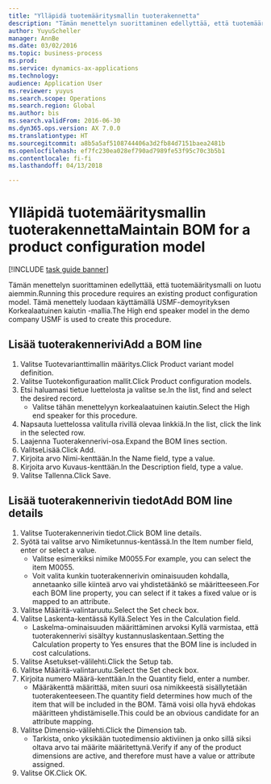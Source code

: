 ```yaml
--- 
title: "Ylläpidä tuotemääritysmallin tuoterakennetta"
description: "Tämän menettelyn suorittaminen edellyttää, että tuotemääritysmalli on luotu aiemmin."
author: YuyuScheller
manager: AnnBe
ms.date: 03/02/2016
ms.topic: business-process
ms.prod: 
ms.service: dynamics-ax-applications
ms.technology: 
audience: Application User
ms.reviewer: yuyus
ms.search.scope: Operations
ms.search.region: Global
ms.author: bis
ms.search.validFrom: 2016-06-30
ms.dyn365.ops.version: AX 7.0.0
ms.translationtype: HT
ms.sourcegitcommit: a8b5a5af5108744406a3d2fb84d7151baea2481b
ms.openlocfilehash: ef7fc230ea028ef790ad7989fe53f95c70c3b5b1
ms.contentlocale: fi-fi
ms.lasthandoff: 04/13/2018

---
```

# <a name="maintain-bom-for-a-product-configuration-model"></a><span data-ttu-id="a545c-103">Ylläpidä tuotemääritysmallin tuoterakennetta</span><span class="sxs-lookup"><span data-stu-id="a545c-103">Maintain BOM for a product configuration model</span></span>

[!INCLUDE [task guide banner](../../includes/task-guide-banner.md)]

<span data-ttu-id="a545c-104">Tämän menettelyn suorittaminen edellyttää, että tuotemääritysmalli on luotu aiemmin.</span><span class="sxs-lookup"><span data-stu-id="a545c-104">Running this procedure requires an existing product configuration model.</span></span> <span data-ttu-id="a545c-105">Tämä menettely luodaan käyttämällä USMF-demoyrityksen Korkealaatuinen kaiutin -mallia.</span><span class="sxs-lookup"><span data-stu-id="a545c-105">The High end speaker model in the demo company USMF is used to create this procedure.</span></span>


## <a name="add-a-bom-line"></a><span data-ttu-id="a545c-106">Lisää tuoterakennerivi</span><span class="sxs-lookup"><span data-stu-id="a545c-106">Add a BOM line</span></span>
1. <span data-ttu-id="a545c-107">Valitse Tuotevarianttimallin määritys.</span><span class="sxs-lookup"><span data-stu-id="a545c-107">Click Product variant model definition.</span></span>
2. <span data-ttu-id="a545c-108">Valitse Tuotekonfiguraation mallit.</span><span class="sxs-lookup"><span data-stu-id="a545c-108">Click Product configuration models.</span></span>
3. <span data-ttu-id="a545c-109">Etsi haluamasi tietue luettelosta ja valitse se.</span><span class="sxs-lookup"><span data-stu-id="a545c-109">In the list, find and select the desired record.</span></span>
    * <span data-ttu-id="a545c-110">Valitse tähän menettelyyn korkealaatuinen kaiutin.</span><span class="sxs-lookup"><span data-stu-id="a545c-110">Select the High end speaker for this procedure.</span></span>  
4. <span data-ttu-id="a545c-111">Napsauta luettelossa valitulla rivillä olevaa linkkiä.</span><span class="sxs-lookup"><span data-stu-id="a545c-111">In the list, click the link in the selected row.</span></span>
5. <span data-ttu-id="a545c-112">Laajenna Tuoterakennerivi-osa.</span><span class="sxs-lookup"><span data-stu-id="a545c-112">Expand the BOM lines section.</span></span>
6. <span data-ttu-id="a545c-113">ValitseLisää.</span><span class="sxs-lookup"><span data-stu-id="a545c-113">Click Add.</span></span>
7. <span data-ttu-id="a545c-114">Kirjoita arvo Nimi-kenttään.</span><span class="sxs-lookup"><span data-stu-id="a545c-114">In the Name field, type a value.</span></span>
8. <span data-ttu-id="a545c-115">Kirjoita arvo Kuvaus-kenttään.</span><span class="sxs-lookup"><span data-stu-id="a545c-115">In the Description field, type a value.</span></span>
9. <span data-ttu-id="a545c-116">Valitse Tallenna.</span><span class="sxs-lookup"><span data-stu-id="a545c-116">Click Save.</span></span>

## <a name="add-bom-line-details"></a><span data-ttu-id="a545c-117">Lisää tuoterakennerivin tiedot</span><span class="sxs-lookup"><span data-stu-id="a545c-117">Add BOM line details</span></span>
1. <span data-ttu-id="a545c-118">Valitse Tuoterakennerivin tiedot.</span><span class="sxs-lookup"><span data-stu-id="a545c-118">Click BOM line details.</span></span>
2. <span data-ttu-id="a545c-119">Syötä tai valitse arvo Nimiketunnus-kentässä.</span><span class="sxs-lookup"><span data-stu-id="a545c-119">In the Item number field, enter or select a value.</span></span>
    * <span data-ttu-id="a545c-120">Valitse esimerkiksi nimike M0055.</span><span class="sxs-lookup"><span data-stu-id="a545c-120">For example, you can select the item M0055.</span></span>  
    * <span data-ttu-id="a545c-121">Voit valita kunkin tuoterakennerivin ominaisuuden kohdalla, annetaanko sille kiinteä arvo vai yhdistetäänkö se määritteeseen.</span><span class="sxs-lookup"><span data-stu-id="a545c-121">For each BOM line property, you can select if it takes a fixed value or is mapped to an attribute.</span></span>  
3. <span data-ttu-id="a545c-122">Valitse Määritä-valintaruutu.</span><span class="sxs-lookup"><span data-stu-id="a545c-122">Select the Set check box.</span></span>
4. <span data-ttu-id="a545c-123">Valitse Laskenta-kentässä Kyllä.</span><span class="sxs-lookup"><span data-stu-id="a545c-123">Select Yes in the Calculation field.</span></span>
    * <span data-ttu-id="a545c-124">Laskelma-ominaisuuden määrittäminen arvoksi Kyllä varmistaa, että tuoterakennerivi sisältyy kustannuslaskentaan.</span><span class="sxs-lookup"><span data-stu-id="a545c-124">Setting the Calculation property to Yes ensures that the BOM line is included in cost calculations.</span></span>  
5. <span data-ttu-id="a545c-125">Valitse Asetukset-välilehti.</span><span class="sxs-lookup"><span data-stu-id="a545c-125">Click the Setup tab.</span></span>
6. <span data-ttu-id="a545c-126">Valitse Määritä-valintaruutu.</span><span class="sxs-lookup"><span data-stu-id="a545c-126">Select the Set check box.</span></span>
7. <span data-ttu-id="a545c-127">Kirjoita numero Määrä-kenttään.</span><span class="sxs-lookup"><span data-stu-id="a545c-127">In the Quantity field, enter a number.</span></span>
    * <span data-ttu-id="a545c-128">Määräkenttä määrittää, miten suuri osa nimikkeestä sisällytetään tuoterakenteeseen.</span><span class="sxs-lookup"><span data-stu-id="a545c-128">The quantity field determines how much of the item that will be included in the BOM.</span></span> <span data-ttu-id="a545c-129">Tämä voisi olla hyvä ehdokas määritteen yhdistämiselle.</span><span class="sxs-lookup"><span data-stu-id="a545c-129">This could be an obvious candidate for an attribute mapping.</span></span>  
8. <span data-ttu-id="a545c-130">Valitse Dimensio-välilehti.</span><span class="sxs-lookup"><span data-stu-id="a545c-130">Click the Dimension tab.</span></span>
    * <span data-ttu-id="a545c-131">Tarkista, onko yksikään tuotedimensio aktiviinen ja onko sillä siksi oltava arvo tai määrite määritettynä.</span><span class="sxs-lookup"><span data-stu-id="a545c-131">Verify if any of the product dimensions are active,  and therefore must have a value or attribute assigned.</span></span>  
9. <span data-ttu-id="a545c-132">Valitse OK.</span><span class="sxs-lookup"><span data-stu-id="a545c-132">Click OK.</span></span>


